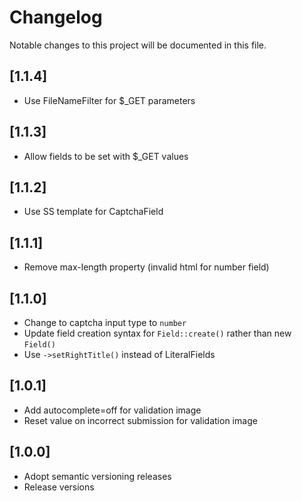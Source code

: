 # Changelog

Notable changes to this project will be documented in this file.

## [1.1.4]

- Use FileNameFilter for $_GET parameters

## [1.1.3]

- Allow fields to be set with $_GET values

## [1.1.2]

- Use SS template for CaptchaField

## [1.1.1]

- Remove max-length property (invalid html for number field)

## [1.1.0]

- Change to captcha input type to `number`
- Update field creation syntax for `Field::create()` rather than new `Field()`
- Use `->setRightTitle()` instead of LiteralFields

## [1.0.1]

- Add autocomplete=off for validation image
- Reset value on incorrect submission for validation image


## [1.0.0]

- Adopt semantic versioning releases
- Release versions
